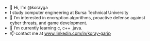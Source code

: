 - 👋 Hi, I’m @korayga
-  I study computer engineering at Bursa Technical University
- 👀 I’m interested in encryption algorithms, proactive defense against cyber threats, and game development.
- 🌱 I’m currently learning c, c++ ,java.
- 📫 contact me at www.linkedin.com/in/koray-garip



